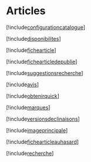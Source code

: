 # Articles

[!include[configurationcatalogue](articles.configurationcatalogue.autogen.md)]

[!include[disponibilites](articles.disponibilites.autogen.md)]

[!include[fichearticle](articles.fichearticle.autogen.md)]

[!include[fichearticledepublie](articles.fichearticledepublie.autogen.md)]

[!include[suggestionsrecherche](articles.suggestionsrecherche.autogen.md)]

[!include[avis](articles.avis.autogen.md)]

[!include[obtenirquick](articles.obtenirquick.autogen.md)]

[!include[marques](articles.marques.autogen.md)]

[!include[versionsdeclinaisons](articles.versionsdeclinaisons.autogen.md)]

[!include[imageprincipale](articles.imageprincipale.autogen.md)]

[!include[fichearticleauhasard](articles.fichearticleauhasard.autogen.md)]

[!include[recherche](articles.recherche.autogen.md)]










